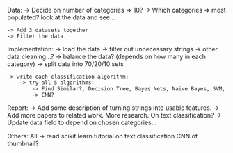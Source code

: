 Data:
	-> Decide on number of categories => 10?
	-> Which categories => most populated? look at the data and see...

	-> Add 3 datasets together	
	-> Filter the data

Implementation:
	-> load the data
	-> filter out unnecessary strings
	-> other data cleaning...?
	-> balance the data? (depends on how many in each category)
	-> split data into 70/20/10 sets	
	
	-> write each classification algorithm:
		-> try all 5 algorithms:
			-> Find Similar?, Decision Tree, Bayes Nets, Naive Bayes, SVM, 
			-> CNN?



Report:
	-> Add some description of turning strings into usable features.
	-> Add more papers to related work. More research. On text classification?
	-> Update data field to depend on chosen categories...

Others:
	All -> read scikit learn tutorial on text classification
	CNN of thumbnail?